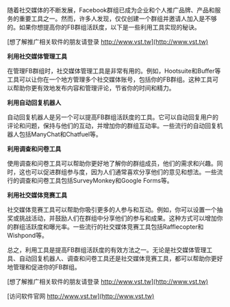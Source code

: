 随着社交媒体的不断发展，Facebook群组已成为企业和个人推广品牌、产品和服务的重要工具之一。然而，许多人发现，仅仅创建一个群组并邀请人加入是不够的。如果你想提高你的FB群组活跃度，以下是一些利用工具实现的秘诀。

[想了解推广相关软件的朋友请登录 http://www.vst.tw](http://www.vst.tw)

**利用社交媒体管理工具**

在管理FB群组时，社交媒体管理工具是非常有用的。例如，Hootsuite和Buffer等工具可以让你在一个地方管理多个社交媒体账号，包括你的FB群组。这种工具可以帮助你更有效地发布内容和管理评论，节省你的时间和精力。

**利用自动回复机器人**

自动回复机器人是另一个可以提高FB群组活跃度的工具。它可以自动回复用户的评论和问题，保持与他们的互动，并增加你的群组互动率。一些流行的自动回复机器人包括ManyChat和Chatfuel等。

**利用调查和问卷工具**

使用调查和问卷工具可以帮助你更好地了解你的群组成员，他们的需求和兴趣。同时，这也可以促进群组参与度，因为人们通常喜欢分享他们的意见和想法。一些流行的调查和问卷工具包括SurveyMonkey和Google Forms等。

**利用社交媒体竞赛工具**

社交媒体竞赛工具可以帮助你吸引更多的人参与和互动。例如，你可以设置一个抽奖或挑战活动，并鼓励人们在群组中分享他们的参与和成果。这种方式可以增加你的群组活跃度和曝光率。一些流行的社交媒体竞赛工具包括Rafflecopter和Wishpond等。

总之，利用工具是提高FB群组活跃度的有效方法之一。无论是社交媒体管理工具、自动回复机器人、调查和问卷工具还是社交媒体竞赛工具，都可以帮助你更好地管理和促进你的FB群组。

[想了解推广相关软件的朋友请登录 http://www.vst.tw](http://www.vst.tw)


[访问软件官网 http://www.vst.tw](http://www.vst.tw)
